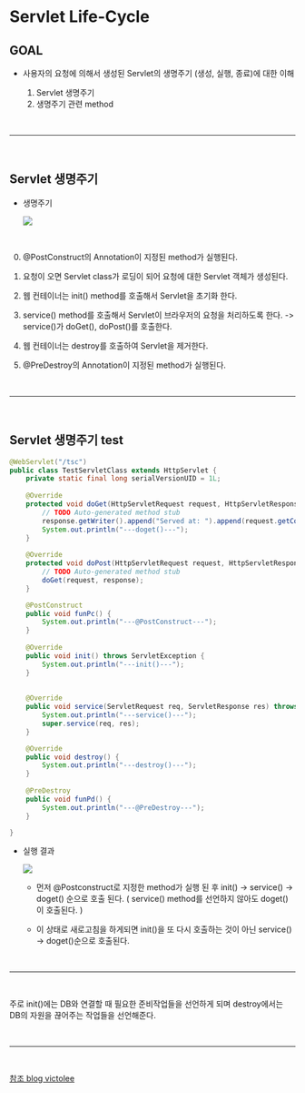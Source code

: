 Servlet Life-Cycle
===

## GOAL

* 사용자의 요청에 의해서 생성된 Servlet의 생명주기 (생성, 실행, 종료)에 대한 이해

    1. Servlet 생명주기
    2. 생명주기 관련 method

<br>

---

<br>

## Servlet 생명주기

* 생명주기

    <img src = https://user-images.githubusercontent.com/74294325/104319955-002c8280-5525-11eb-9f0b-8f7727b89baa.JPG>

<br>

0. @PostConstruct의 Annotation이 지정된 method가 실행된다.

1. 요청이 오면 Servlet class가 로딩이 되어 요청에 대한 Servlet 객체가 생성된다.

2. 웹 컨테이너는 init() method를 호출해서 Servlet을 초기화 한다.

3. service() method를 호출해서 Servlet이 브라우저의 요청을 처리하도록 한다. -> service()가 doGet(), doPost()를 호출한다.

4. 웹 컨테이너는 destroy를 호출하여 Servlet을 제거한다.

5. @PreDestroy의 Annotation이 지정된 method가 실행된다.


<br>

---

<br>

## Servlet 생명주기 test

```java
@WebServlet("/tsc")
public class TestServletClass extends HttpServlet {
	private static final long serialVersionUID = 1L;
       
	@Override
	protected void doGet(HttpServletRequest request, HttpServletResponse response) throws ServletException, IOException {
		// TODO Auto-generated method stub
		response.getWriter().append("Served at: ").append(request.getContextPath());
		System.out.println("---doget()---");
	}
	
	@Override
	protected void doPost(HttpServletRequest request, HttpServletResponse response) throws ServletException, IOException {
		// TODO Auto-generated method stub
		doGet(request, response);
	}

	@PostConstruct
	public void funPc() {
		System.out.println("---@PostConstruct---");
	}
	
	@Override
	public void init() throws ServletException {
		System.out.println("---init()---");
	}
	
	
	@Override
	public void service(ServletRequest req, ServletResponse res) throws ServletException, IOException {
		System.out.println("---service()---");
		super.service(req, res);
	}

	@Override
	public void destroy() {
		System.out.println("---destroy()---");
	}
	
	@PreDestroy
	public void funPd() {
		System.out.println("---@PreDestroy---");
	}

}
```

* 실행 결과

    <img src = https://user-images.githubusercontent.com/74294325/104319915-edb24900-5524-11eb-8d5f-ea9f530bc28d.JPG>

    * 먼저 @Postconstruct로 지정한 method가 실행 된 후 init() -> service() -> doget() 순으로 호출 된다. ( service() method를 선언하지 않아도 doget()이 호출된다. )

    * 이 상태로 새로고침을 하게되면 init()을 또 다시 호출하는 것이 아닌 service() -> doget()순으로 호출된다.

<br>

---

<br>

주로 init()에는 DB와 연결할 때 필요한 준비작업들을 선언하게 되며 destroy에서는 DB의 자원을 끊어주는 작업들을 선언해준다.

<br>

---

<br>

[참조 blog victolee](https://victorydntmd.tistory.com/154)